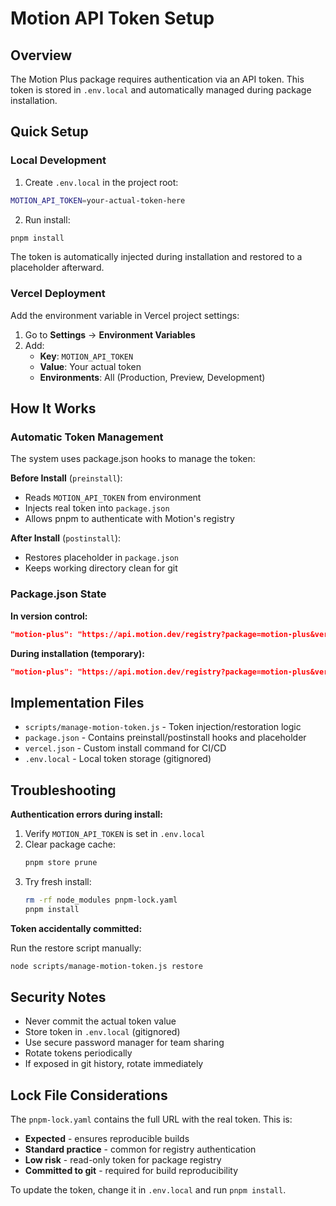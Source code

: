 # Motion API Token Setup

## Overview

The Motion Plus package requires authentication via an API token. This token is stored in `.env.local` and automatically managed during package installation.

## Quick Setup

### Local Development

1. Create `.env.local` in the project root:
```bash
MOTION_API_TOKEN=your-actual-token-here
```

2. Run install:
```bash
pnpm install
```

The token is automatically injected during installation and restored to a placeholder afterward.

### Vercel Deployment

Add the environment variable in Vercel project settings:

1. Go to **Settings** → **Environment Variables**
2. Add:
   - **Key**: `MOTION_API_TOKEN`
   - **Value**: Your actual token
   - **Environments**: All (Production, Preview, Development)

## How It Works

### Automatic Token Management

The system uses package.json hooks to manage the token:

**Before Install** (`preinstall`):
- Reads `MOTION_API_TOKEN` from environment
- Injects real token into `package.json`
- Allows pnpm to authenticate with Motion's registry

**After Install** (`postinstall`):
- Restores placeholder in `package.json`
- Keeps working directory clean for git

### Package.json State

**In version control:**
```json
"motion-plus": "https://api.motion.dev/registry?package=motion-plus&version=1.5.4&token=MOTION_TOKEN_PLACEHOLDER"
```

**During installation (temporary):**
```json
"motion-plus": "https://api.motion.dev/registry?package=motion-plus&version=1.5.4&token=<real-token>"
```

## Implementation Files

- `scripts/manage-motion-token.js` - Token injection/restoration logic
- `package.json` - Contains preinstall/postinstall hooks and placeholder
- `vercel.json` - Custom install command for CI/CD
- `.env.local` - Local token storage (gitignored)

## Troubleshooting

**Authentication errors during install:**

1. Verify `MOTION_API_TOKEN` is set in `.env.local`
2. Clear package cache:
   ```bash
   pnpm store prune
   ```
3. Try fresh install:
   ```bash
   rm -rf node_modules pnpm-lock.yaml
   pnpm install
   ```

**Token accidentally committed:**

Run the restore script manually:
```bash
node scripts/manage-motion-token.js restore
```

## Security Notes

- Never commit the actual token value
- Store token in `.env.local` (gitignored)
- Use secure password manager for team sharing
- Rotate tokens periodically
- If exposed in git history, rotate immediately

## Lock File Considerations

The `pnpm-lock.yaml` contains the full URL with the real token. This is:
- **Expected** - ensures reproducible builds
- **Standard practice** - common for registry authentication
- **Low risk** - read-only token for package registry
- **Committed to git** - required for build reproducibility

To update the token, change it in `.env.local` and run `pnpm install`.
